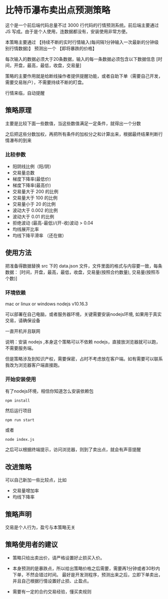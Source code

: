 # 比特币瀑布卖出点预测策略
这个是一个前后端代码总量不过 3000 行代码的行情预测系统。前后端主要通过 JS 写成。由于是个人使用，连数据都没有，安装使用非常方便。

本策略主要通过 【持续不断的实时行情输入(每间隔1分钟输入一次最新的分钟级别行情数据)】 预测出一个 【即将暴跌的价格】

每次输入的数据必须大于20条数据，输入的每一条数据必须包含以下数据信息
[时间，开盘，最高，最低，收盘，交易量]

策略的主要作用就是给断线操作者提供提醒功能，或者自助下单（需要自己开发，需要交易账户），不需要持续不断的盯盘。

行情来临，自动提醒







## 策略原理

主要是比较下面一些数值，当这些数值满足一定条件，就得出一个分数

之后把这些分数加权，再把所有条件的加权分之和计算出来，根据最终结果判断行情瀑布的到来

### 比较参数

- 阳阴线比例（阳/阴）
- 交易量总数
- 梯度下降率(最低价)
- 梯度下降率(最高价)
- 交易量大于 200 的比例
- 交易量大于 100 的比例
- 交易量小于 20 的比例
- 波动大于 0.002 的比例
- 波动大于 0.01 的比例
- 拒绝波动 (最高-最低)/(开-收)波动 > 0.04
- 均线展开比率
- 均线下降平滑率 （还在做）






## 使用方法
把准备得数据替换 src 下的 data.json 文件，文件里面的格式与内容要一致，每条数据：
[时间，开盘，最高，最低，收盘，交易量(按照合约数量), 交易量(按照币个数)]

### 环境依赖
mac or linux or windows
nodejs v10.16.3

可以部署在自己电脑，或者服务器环境，关键需要安装nodejs环境, 如果用于真实交易，请确保设备

一直开机并且联网

说明：安装 nodejs ,本身这个策略可以不依赖 nodejs，直接放浏览器就可以跑，不需要服务端。

但是策略涉及到知识产权，需要保密，占时不考虑放在客户端。如有需要可以联系我改为浏览器客户端直接跑。

### 开始安装使用
有了nodejs环境，相信你知道怎么安装依赖包
```
npm install
```
然后运行项目
```
npm run start

```
或者
```
node index.js
```

之后可以根据终端提示，访问浏览器，则到了卖出点，就会有声音提醒








## 改进策略
可以自己新加一些比较点，比如

- 交易量增加率
- 均线下降率








## 策略声明
交易是个人行为，盈亏与本策略无关







## 策略使用者的建议
- 策略只给出卖出价，请严格设置好止损买入价。

- 本身预测的是暴跌点，所以给出策略价格之后需要，需要再1分钟或者30秒内下单，不然会错过时间。
最好是开发测程序，预测出来之后，立即下单卖出，并且自己根据行情设置好止损、止盈点。

- 需要有一定的合约交易经验，懂买卖规则
